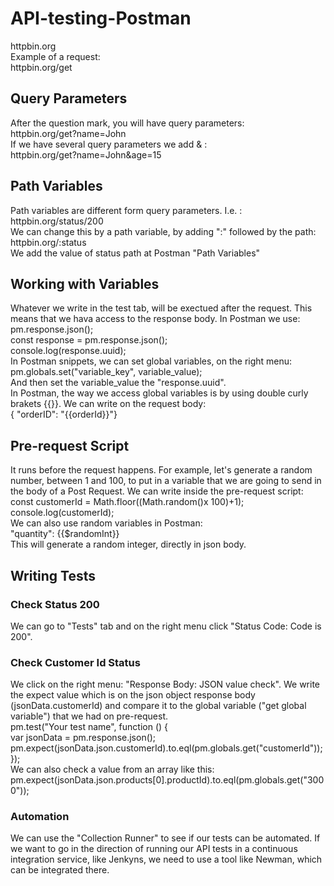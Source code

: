 <h1>API-testing-Postman</h1>
httpbin.org
<br>
Example of a request:
<br>
httpbin.org/get
<br>
<h2>Query Parameters</h2>
After the question mark, you will have query parameters:
<br>
httpbin.org/get?name=John
<br>
If we have several query parameters we add <str>&</str> :
<br>
httpbin.org/get?name=John&age=15
<br>
<h2>Path Variables</h2>
Path variables are different form query parameters. I.e. :
<br>
httpbin.org/status/200
<br>
We can change this by a path variable, by adding ":" followed by the path:
<br>
httpbin.org/:status
<br>
We add the value of status path at Postman "Path Variables"
<h2> Working with Variables </h2>
Whatever we write in the test tab, will be exectued after the request. This means that we hava access to the response body.
In Postman we use:
<br>
pm.response.json();
<br>
const response = pm.response.json();
<br>
console.log(response.uuid);
<br>
In Postman snippets, we can set global variables, on the right menu:
<br>
pm.globals.set("variable_key", variable_value);
<br>
And then set the variable_value the "response.uuid".
<br>
In Postman, the way we access global variables is by using double curly brakets {{}}. We can write on the request body:
<br>
{	"orderID": "{{orderId}}"}
<h2>Pre-request Script</h2>
It runs before the request happens. For example, let's generate a random number, between 1 and 100, to put in a variable that we are going to send in the body of a Post Request. We can write inside the pre-request script:
<br>
const customerId = Math.floor((Math.random()x 100)+1);
<br>
console.log(customerId);
<br>
We can also use random variables in Postman:
<br>
"quantity": {{$randomInt}}
<br>
This will generate a random integer, directly in json body.
<h2>Writing Tests</h2>
<h3>Check Status 200</h3>
We can go to "Tests" tab and on the right menu click "Status Code: Code is 200".
<h3>Check Customer Id Status</h3>
We click on the right menu: "Response Body: JSON value check". We write the expect value which is on the json object response body (jsonData.customerId) and compare it to the global variable ("get global variable") that we had on pre-request.
<br>
pm.test("Your test name", function () {
<br>
    var jsonData = pm.response.json();
    <br>
    pm.expect(jsonData.json.customerId).to.eql(pm.globals.get("customerId"));
    <br>
});
<br>
We can also check a value from an array like this:
<br>
pm.expect(jsonData.json.products[0].productId).to.eql(pm.globals.get("3000"));
<br>
<h3>Automation</h3>
We can use the "Collection Runner" to see if our tests can be automated.
If we want to go in the direction of running our API tests in a continuous integration service, like Jenkyns, we need to use a tool like Newman, which can be integrated there. 
